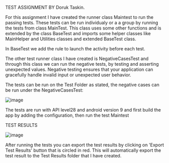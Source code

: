 TEST ASSIGNMENT BY Doruk Taskin.

For this assignment I have created the runner class Maintest to run the passing tests. These tests can be run individualy or a a group by running the tests from class MainTest.
This class uses some other functions and is extended by the class BaseTest and imports some helper classes like MainHelper and Utilities classes and extended BaseTest class.

In BaseTest we add the rule to launch the activity before each test.

The other test runner class I have created is NegativeCasesTest and through this class we can run the negative tests, by testing and asserting unexpected values. 
Negative testing ensures that your application can gracefully handle invalid input or unexpected user behavior.

The tests can be run on the Test Folder as stated, the negative cases can be run under the NegativeCasesTest:

![image](https://user-images.githubusercontent.com/32645994/141368946-a641c9ce-2974-4bf4-8dcb-a1314579df63.png)


The tests are run with API level28 and android version 9 and first build the app by adding the configuration, then run the test Maintest

TEST RESULTS

![image](https://user-images.githubusercontent.com/32645994/141361392-680906a5-953b-4886-8388-d70478184a02.png)


After running the tests you can export the test results by clicking on 'Export Test Results' button that is circled in red.
This will automatically export the test result to the Test Results folder that I have created.

